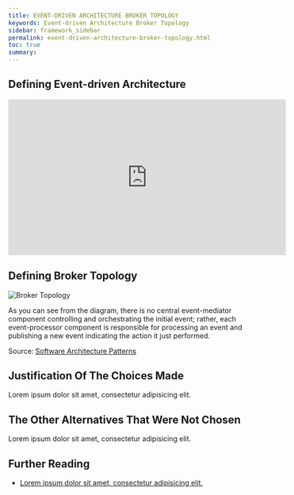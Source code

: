 ```yaml
---
title: EVENT-DRIVEN ARCHITECTURE BROKER TOPOLOGY
keywords: Event-driven Architecture Broker Topology
sidebar: framework_sidebar
permalink: event-driven-architecture-broker-topology.html
toc: true
summary:
---
```


## Defining Event-driven Architecture
<iframe width="560" height="315" src="https://www.youtube.com/embed/XohG9yQe3Ps" frameborder="0" allowfullscreen></iframe>

## Defining Broker Topology
![Broker Topology](https://www.safaribooksonline.com/library/view/software-architecture-patterns/9781491971437/assets/sapr_0203.png)

As you can see from the diagram, there is no central event-mediator component controlling and orchestrating the initial event; rather, each event-processor component is responsible for processing an event and publishing a new event indicating the action it just performed.

Source: [Software Architecture Patterns](http://www.oreilly.com/programming/free/files/software-architecture-patterns.pdf)

## Justification Of The Choices Made
Lorem ipsum dolor sit amet, consectetur adipisicing elit.

## The Other Alternatives That Were Not Chosen
Lorem ipsum dolor sit amet, consectetur adipisicing elit.

## Further Reading
* [Lorem ipsum dolor sit amet, consectetur adipisicing elit.]()

